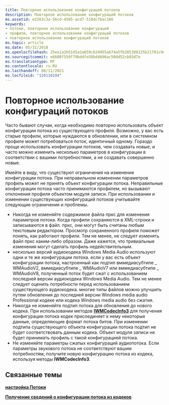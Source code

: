 ```yaml
---
title: Повторное использование конфигураций потоков
description: Повторное использование конфигураций потоков
ms.assetid: e2263c3a-56cd-4505-acd7-510dc7bac166
keywords:
- потоки, повторное использование конфигураций
- профили, повторное использование конфигураций потоков
- повторное использование конфигураций потоков
ms.topic: article
ms.date: 05/31/2018
ms.openlocfilehash: 25ee1a2b51d5a2a659cb24955ab74a5fb285308125b21781c9d42a709d7e4b64
ms.sourcegitcommit: e6600f550f79bddfe58bd4696ac50dd52cb03d7e
ms.translationtype: MT
ms.contentlocale: ru-RU
ms.lasthandoff: 08/11/2021
ms.locfileid: "120110194"
---
```

# <a name="reusing-stream-configurations"></a>Повторное использование конфигураций потоков

Часто бывают случаи, когда необходимо повторно использовать объект конфигурации потока из существующего профиля. Возможно, у вас есть старые профили, которые нуждаются в обновлении, или в системном профиле может потребоваться поток, идентичный одному. Гораздо проще использовать конфигурации потоков, чем создавать новые, и часто можно изменить несколько параметров в конфигурации в соответствии с вашими потребностями, а не создавать совершенно новые.

Имейте в виду, что существуют ограничения на изменение конфигурации потока. При неправильном изменении параметров профиль может не принять объект конфигурации потока. Неправильные конфигурации потока часто принимаются профилем, но вызывают отклонения профиля объектом модуля записи. При использовании и изменении существующих конфигураций потоков учитывайте следующие ограничения и проблемы.

-   Никогда не изменяйте содержимое файла пркс для изменения параметров потока. Когда профили сохраняются в XML-строки и записываются в файл. пркс, они могут быть считаны любым текстовым редактором. Просмотр сохраненного профиля поможет понять, как работают профили. Тем не менее, не следует изменять файл пркс каким-либо образом. Даже кажется, что тривиальные изменения могут сделать профиль недействительным.
-   несколько версий аудиокодека Windows Media Audio используют одни и те же конфигурации потока. если у вас есть объект конфигурации потока, настроенный как подтип вммедиасубтипе \_ WMAudioV2, вммедиасубтипе \_ WMAudioV7 или вммедиасубтипе \_ WMAudioV8, полученный поток будет сжат с использованием последней версии аудиокодека Windows Media Audio. Тем не менее следует оценить потребности перед использованием существующего аудиокодека. многие типы файлов можно улучшить путем обновления до последней версии Windows media audio Professional кодеке или кодека Windows media audio без сжатия.
-   Никогда не изменяйте подтип потока для обновления до нового кодека. При использовании методов [**IWMCodecInfo3**](/previous-versions/windows/desktop/api/wmsdkidl/nn-wmsdkidl-iwmcodecinfo3) для получения конфигурации потока кодек присоединяет к нему некоторые данные, определяющие формат потока битов. При изменении подтипа существующего объекта конфигурации потока подтип не будет соответствовать данным кодека. Объект модуля записи не будет принимать профиль с такой конфигурацией потока.
-   Не изменяйте параметры сжатых конфигураций аудиопотока. Если параметры звукового потока не соответствуют вашим потребностям, получите новую конфигурацию потока из кодека, используя методы **IWMCodecInfo3**.

## <a name="related-topics"></a>Связанные темы

<dl> <dt>

[**настройка Потоки**](configuring-streams.md)
</dt> <dt>

[**Получение сведений о конфигурации потока из кодеков**](getting-stream-configuration-information-from-codecs.md)
</dt> </dl>

 

 




